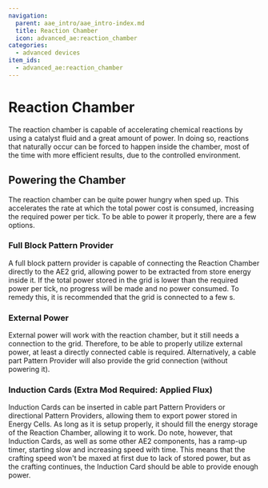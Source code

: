 ```yaml
---
navigation:
  parent: aae_intro/aae_intro-index.md
  title: Reaction Chamber
  icon: advanced_ae:reaction_chamber
categories:
  - advanced devices
item_ids:
  - advanced_ae:reaction_chamber
---
```


# Reaction Chamber

<BlockImage id="advanced_ae:reaction_chamber" scale="4"></BlockImage>

The reaction chamber is capable of accelerating chemical reactions by using a catalyst fluid and a great amount of
power. In doing so, reactions that naturally occur can be forced to happen inside the chamber, most of the time with
more efficient results, due to the controlled environment.

## Powering the Chamber

The reaction chamber can be quite power hungry when sped up. This accelerates the rate at which the total power cost is
consumed, increasing the required power per tick. To be able to power it properly, there are a few options.

### Full Block Pattern Provider

A full block pattern provider is capable of connecting the Reaction Chamber directly to the AE2 grid, allowing power to
be extracted from store energy inside it. If the total power stored in the grid is lower than the required power per
tick, no progress will be made and no power consumed. To remedy this, it is recommended that the grid is connected to a
few <ItemLink id="ae2:dense_cell" />s.

### External Power

External power will work with the reaction chamber, but it still needs a connection to the grid. Therefore, to be able
to properly utilize external power, at least a directly connected cable is required. Alternatively, a cable part
Pattern Provider will also provide the grid connection (without powering it).

### Induction Cards (Extra Mod Required: Applied Flux)

Induction Cards can be inserted in cable part Pattern Providers or directional Pattern Providers, allowing them to
export power stored in Energy Cells. As long as it is setup properly, it should fill the energy storage of the Reaction
Chamber, allowing it to work. Do note, however, that Induction Cards, as well as some other AE2 components, has a
ramp-up timer, starting slow and increasing speed with time. This means that the crafting speed won't be maxed at first
due to lack of stored power, but as the crafting continues, the Induction Card should be able to provide enough power.